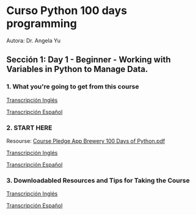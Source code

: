 <h1>Curso Python 100 days programming</h1> 
Autora: Dr. Angela Yu

<h2>Sección 1: Day 1 - Beginner - Working with Variables in Python to Manage Data.</h2>

<h3>1. What you're going to get from this course</h3>

<a href="01_Cap\TranscripcionIng.md" title="Transcripción Inglés">Transcripción Inglés</a>

<a href="01_Cap\TranscripcionEs.md" title="Transcripción Español">Transcripción Español</a>

<h3>2. START HERE</h3>

Resourse: 
<a href="02_Cap/Course+Pledge+-+App+Brewery+100+Days+of+Python.pdf" target="_blank">Course Pledge App Brewery 100 Days of Python.pdf</a>

<a href="02_Cap\TranscripcionIng.md" title="Transcripción Inglés">Transcripción Inglés</a>

<a href="02_Cap\TranscripcionEs.md" title="Transcripción Español">Transcripción Español</a>

<h3>3. Downloadabled Resources and Tips for Taking the Course</h3>

<a href="03_Cap\TranscripcionIng.md" title="Transcripción Inglés">Transcripción Inglés</a>

<a href="03_Cap\TranscripcionEs.md" title="Transcripción Español">Transcripción Español</a>



